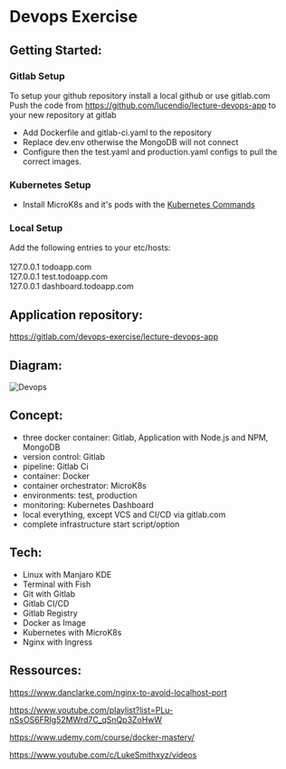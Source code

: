 # Devops Exercise

## Getting Started:

### Gitlab Setup
To setup your github repository install a local github or use gitlab.com \
Push the code from https://github.com/lucendio/lecture-devops-app to your new repository at gitlab 

- Add Dockerfile and gitlab-ci.yaml to the repository
- Replace dev.env otherwise the MongoDB will not connect
- Configure then the test.yaml and production.yaml configs to pull the correct images.
### Kubernetes Setup
- Install MicroK8s and it's pods with the [Kubernetes Commands](https://github.com/zainlol/devops-exercise/tree/master/Kubernetes%20Setup)
### Local Setup
Add the following entries to your etc/hosts:\
\
127.0.0.1  todoapp.com\
127.0.0.1  test.todoapp.com\
127.0.0.1  dashboard.todoapp.com

## Application repository: 
https://gitlab.com/devops-exercise/lecture-devops-app 

## Diagram:

![Devops](https://user-images.githubusercontent.com/6658807/87355290-6d546080-c560-11ea-9dc7-ebea0c0d3509.jpg "Diagram for concept")

## Concept:
- three docker container: Gitlab, Application with Node.js and NPM, MongoDB
- version control: Gitlab
- pipeline: Gitlab Ci
- container: Docker
- container orchestrator: MicroK8s
- environments: test, production
- monitoring: Kubernetes Dashboard
- local everything, except VCS and CI/CD via gitlab.com
- complete infrastructure start script/option

## Tech:
- Linux with Manjaro KDE
- Terminal with Fish
- Git with Gitlab 
- Gitlab CI/CD
- Gitlab Registry
- Docker as Image
- Kubernetes with MicroK8s
- Nginx with Ingress

## Ressources:

https://www.danclarke.com/nginx-to-avoid-localhost-port

https://www.youtube.com/playlist?list=PLu-nSsOS6FRIg52MWrd7C_qSnQp3ZoHwW

https://www.udemy.com/course/docker-mastery/

https://www.youtube.com/c/LukeSmithxyz/videos

